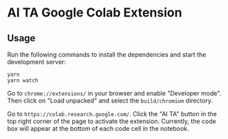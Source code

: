 # AI TA Google Colab Extension

## Usage

Run the following commands to install the dependencies and start the development server:

```
yarn
yarn watch
```

Go to `chrome://extensions/` in your browser and enable "Developer mode". Then click on "Load unpacked" and select the `build/chromium` directory.

Go to `https://colab.research.google.com/`. Click the "AI TA" button in the top right corner of the page to activate the extension. Currently, the code box will appear at the bottom of each code cell in the notebook.
